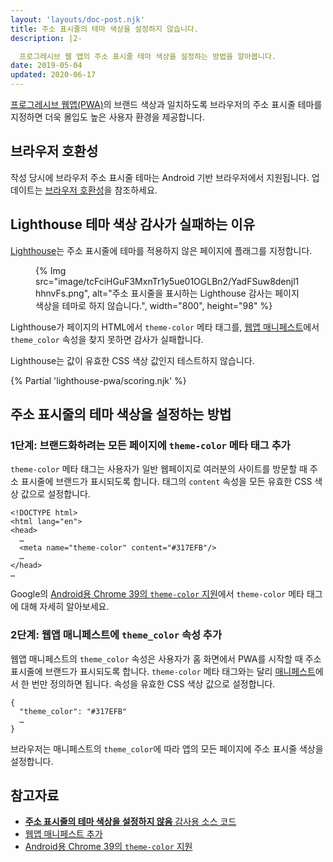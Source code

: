 ```yaml
---
layout: 'layouts/doc-post.njk'
title: 주소 표시줄의 테마 색상을 설정하지 않습니다.
description: |2-

  프로그레시브 웹 앱의 주소 표시줄 테마 색상을 설정하는 방법을 알아봅니다.
date: 2019-05-04
updated: 2020-06-17
---
```


[프로그레시브 웹앱(PWA)](https://web.dev/progressive-web-apps/)의 브랜드 색상과 일치하도록 브라우저의 주소 표시줄 테마를 지정하면 더욱 몰입도 높은 사용자 환경을 제공합니다.

## 브라우저 호환성

작성 당시에 브라우저 주소 표시줄 테마는 Android 기반 브라우저에서 지원됩니다. 업데이트는 [브라우저 호환성](https://developer.mozilla.org/docs/Web/Manifest/theme_color#Browser_compatibility)을 참조하세요.

## Lighthouse 테마 색상 감사가 실패하는 이유

[Lighthouse](https://developers.google.com/web/tools/lighthouse/)는 주소 표시줄에 테마를 적용하지 않은 페이지에 플래그를 지정합니다.

<figure>{% Img src="image/tcFciHGuF3MxnTr1y5ue01OGLBn2/YadFSuw8denjl1hhnvFs.png", alt="주소 표시줄을 표시하는 Lighthouse 감사는 페이지 색상을 테마로 하지 않습니다.", width="800", height="98" %}</figure>

Lighthouse가 페이지의 HTML에서 `theme-color` 메타 태그를, [웹앱 매니페스트](https://web.dev/add-manifest/)에서 `theme_color` 속성을 찾지 못하면 감사가 실패합니다.

Lighthouse는 값이 유효한 CSS 색상 값인지 테스트하지 않습니다.

{% Partial 'lighthouse-pwa/scoring.njk' %}

## 주소 표시줄의 테마 색상을 설정하는 방법

### 1단계: 브랜드화하려는 모든 페이지에 `theme-color` 메타 태그 추가

`theme-color` 메타 태그는 사용자가 일반 웹페이지로 여러분의 사이트를 방문할 때 주소 표시줄에 브랜드가 표시되도록 합니다. 태그의 `content` 속성을 모든 유효한 CSS 색상 값으로 설정합니다.

```html/4
<!DOCTYPE html>
<html lang="en">
<head>
  …
  <meta name="theme-color" content="#317EFB"/>
  …
</head>
…
```

Google의 [Android용 Chrome 39의 `theme-color` 지원](https://developers.google.com/web/updates/2014/11/Support-for-theme-color-in-Chrome-39-for-Android)에서 `theme-color` 메타 태그에 대해 자세히 알아보세요.

### 2단계: 웹앱 매니페스트에 `theme_color` 속성 추가

웹앱 매니페스트의 `theme_color` 속성은 사용자가 홈 화면에서 PWA를 시작할 때 주소 표시줄에 브랜드가 표시되도록 합니다. `theme-color` 메타 태그와는 달리 [매니페스트](https://web.dev/add-manifest/)에서 한 번만 정의하면 됩니다. 속성을 유효한 CSS 색상 값으로 설정합니다.

```html/1
{
  "theme_color": "#317EFB"
  …
}
```

브라우저는 매니페스트의 `theme_color`에 따라 앱의 모든 페이지에 주소 표시줄 색상을 설정합니다.

## 참고자료

- [**주소 표시줄의 테마 색상을 설정하지 않음** 감사용 소스 코드](https://github.com/GoogleChrome/lighthouse/blob/master/lighthouse-core/audits/themed-omnibox.js)
- [웹앱 매니페스트 추가](https://web.dev/add-manifest/)
- [Android용 Chrome 39의 `theme-color` 지원](https://developers.google.com/web/updates/2014/11/Support-for-theme-color-in-Chrome-39-for-Android)
